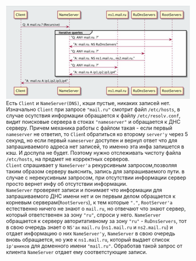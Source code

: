 ![](https://github.com/dbudakov/23.DNS/blob/master/images/DNS/dns.png)  
Есть `Client` и `NameServer(DNS)`, кэши пустые, никаких записей нет.  
Изначально `Client` при запросе `"mail.ru"` смотрит файл `/etc/hosts`, в случае осутствия информации обращается к файлу `/etc/resolv.conf`, видит поисковые сервера в стоках `"nameserver"` и обращается к ДНС серверу. Причем механика работы с файлом такая - если первый `nameserver` не ответил, то `Clien`t обратиться ко второму `server'у` через 5 секунд, но если первый `nameserver` доступен и вернул ответ что для запрашиваемого адреса нет записей, то именно эта инфа запишется в кэш. И доспупа не будет. Поэтому нужно отслеживать чистоту файла `/etc/hosts`, на предмет не корректных серверов.  
`Client` спрашивает у `NameServer'a` рекурсивным запросом,позволяя таким образом серверу выяснить, запись для запрашиваемого пути. в случае с нерекусивным запросом, при отсутствии информации сервер просто вернет инфу об отсутствии информации.  
`NameServer` проверяет записи и понимает что информации для запрашиваемого  ДНС имени нет и он первым делом обращается к корневым серверам(`RootServers`),  к тем которые `"."`, `RootServer'a` естественно ничего не знают о `mail.ru`, но отвечают что знают сервер, который ответственен за зону `"ru"`, спроси у него. `NameServer` обращается к серверу авторитативному за зону `"ru"` - `RuDnsServers`, тот в свою очередь знает о `NS'ах` `mail.ru` (`ns1.mail.ru` и `ns2.mail.ru`) и отдает информацию о них  `NameServer'у`, `NameServer` в свою очередь вновь обращается, но уже к `ns1.mail.ru`, который выдает список `ip'шников` для доменного имени `"mail.ru"`. Обработав такой запрос от клиента `NameServer` отдает ему соответстующие записи.  
